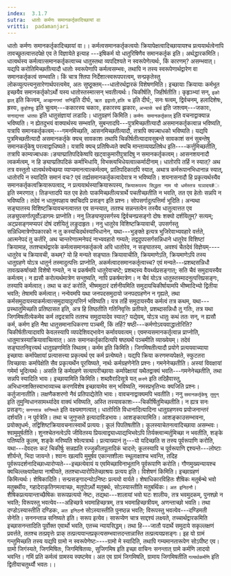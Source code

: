 ```yaml
---
index:  3.1.7
sutra:  धातोः कर्मणः समानकर्तृकादिच्छायां वा
vritti:  padamanjari
---
```


धातोः कर्मणः समानकर्तृकादिच्छायां वा।। कर्मत्वसमानकर्तृकत्वयोः क्रियापेक्षत्वादिच्छायायश्च प्रत्ययार्थत्वेनापि तावच्छुतत्वात्तदपेक्षे एव ते विज्ञायेते इत्याह ---इषिकर्म यो धातुरिषिणैव समानकर्तृक इति। अर्थद्धारकमिति। धात्वर्थस्य कर्मत्वात्समानकर्तृकत्वाच्च धातुस्तथा व्यपदिश्यते न स्वरूपेणेत्यर्थः, किं कारणम्? असम्भवात्। यद्यपि करोतिमिच्छतीत्यादौ धातोः स्वरूपेणापि कर्मत्वसम्भवः, तथापि न तस्य स्वरूपेणार्थद्वारेण वा समानकर्तृकत्वं सम्भवति। किं चात्र श्तिपा निर्देशात्स्वरूपपरत्वम्, सन्प्रकृतेस्तु लोकव्युत्पत्त्यनुसारेणार्थपरत्वमेव, अतः सुष्ठूक्तम्---धातोरर्थद्वारकं विशेषणमिति। इच्छायाः क्रियायाः कर्मभूत इच्छयैव समानकर्तृकोऽर्थो यस्य धातोस्तस्मात्सन् भवतीत्यर्थः। चिकीर्षति, जिहीर्षतीति। कृहृञ्भ्यां सन्, `इको झल्` इति कित्त्वम्, `अज्झनगमां सनि`इति दीर्घः, `ऋत इद्वातोः`,`हलि च` इति दीर्घ;, सनः षत्वम्, द्विर्वचनम्, हलादिशेषः, ह्रस्वः, `कुहोश्चुः` इति चुत्वम्---ककारस्य चकारः, हकारस्य झकारः, `अभ्यासे चर्च` इति जश्त्वम्---जकारः, `सनाद्यन्ता धातवः` इति धातुसंज्ञायां लडादिः। 
धातुग्रहणं किमिति। `कर्मणः समानकर्तृकात्` इति वचनाद्वाक्यान्न भविष्यति। न ह्येतदुभयं वाक्यार्थस्य सम्भवति, सुबन्तादपि---पुत्रमिच्छतीत्यादौ असमानकर्तृकत्वान्न भविष्यति, यत्रापि समानकर्तृकत्वम्---गमनमिच्छति, आसनमिच्छतीत्यादौ, तत्रापि क्यज्बाधको भविष्यति। यद्यपि पुत्रमिच्छतीत्यादौ असमानकर्तृके क्यच् सावकाशः तथापि चिकीर्षतीत्यादावसुबन्ते सावकाशं सनं सुबन्तेषु समानकर्तृकेषु परत्वाद्वाधिष्यते। यत्रापि क्यच् प्रतिषिध्यते क्यचि मान्ताव्ययप्रतिषेध इति----कर्त्तुमिच्छतीति, तत्रापि काम्यज्बाधकः।ङ्याप्प्रातिपदिकेष्वपि खट्वाकुमारीपुत्रादिषु न समानकर्तृकत्वम्। आसनशयनादौ त्वकर्मत्वम्, न हि ङ्याप्प्रतिपदिकं कर्माभिधायि, विभक्त्यभिधेयत्वात्कर्मादीनाम्। धातोरपि तर्हि न स्यात्? अथ तत्र वस्तुतो धात्वर्थस्येच्छया व्याप्यमानत्वात्कर्मत्वम्, प्रातिपदिकादपि स्यात्, अथात्र कर्मरूपानभिधानान्न स्यात्, धातोरपि न स्यादिति समानं वचः? एवं तर्ह्यसमानकर्तृकत्वादेवात्र न भविष्यति। शयनासनादौ हि प्रकृत्यर्थस्यैव समानकर्तृकत्वक्रियारूपत्वाद्, न प्रत्ययार्थस्याक्रियारूपस्य, `क्रियारूपस्य सिद्धता नाम यो धर्मस्तत्र घञादय#ः` इति स्मरणात्। तिङन्तादपि यत एव हेतोः पाकमिच्छतीत्यत्रार्थे पचतीच्छतीति न भवति, तत एव हेतोः सन्नपि न भविष्यति। तदेवं न धातुमपहाय क्वचिदपि प्रसङ्ग इति प्रश्नः।
सोपसर्गादुत्पत्तिर्मा भूदिति। अन्यथा सङ्घातस्य विशिष्टक्रियावचनत्वात्तत एव सन्स्यात्, ततश्च सन्नन्तत्वेन तस्यैव धातुत्वात्तत एव लङ्युपसर्गात्पूर्वोऽडागमः प्राप्नोति। ननु लिङ्यप्युपसर्गस्य द्विर्वचनप्रसङ्गो दोषः शक्यो दर्शयितुम्? सत्यम्; अट्प्रसङ्गमप्यपरं दोषं दर्शयितुं लङुदाहृतः। ननु धातुरेव विशिष्टक्रियावाची, उपसर्गस्तु सन्निधिमात्रेणोपकारको न तु कस्यचिदर्थस्याभिधानेन, यथा---भुङ्क्ते इत्यत्र भुजिरेवाभ्यवहारे वर्त्तते, आत्मनेपदं तु कर्तरि, अथ चान्तरेणात्मनेपदं नाभ्यवहारो गम्यते; तद्वदुपपसर्गसन्निधाने धातुरेव विशिष्टां क्रियामाह, ततश्चार्थद्वारके कर्मत्वसमानकर्तृकत्वे अपि धातोरेव, न सङ्घातस्य, अवश्यं चैतदेवं विज्ञेयम्----धातुरेव च क्रियावची, कथम्? यो हि मन्यते सङ्घातः क्रियावाचीति, क्रियमाणेऽति, क्रियमाणेऽपि तस्य धातुग्रहणे योऽत्र धातुर्न तस्मादुत्पत्तिः प्राप्नोति, अकर्मत्वादसमानकर्तृत्वाच्च? एवं मन्यते---प्रशब्दसन्निधौ तावत्प्रकर्षाख्यो विशेषो गम्यते, न च प्रकर्षमपि धातुरेवाचष्टे; प्रशब्दस्य वैयर्थ्यप्रसङ्गात्; सति चैवं समुदायस्यैव कर्मत्वम्। न ह्यसौ करोत्यर्थमात्रेण सन्तुष्यति, नापि प्रकर्षमात्रेण। न चैवं योऽत्र धातुस्तस्मादनुत्पत्तिप्रसङ्गः, तस्यापि कर्मत्वात्। तथा च कटं करोति, भीष्ममुदारं दर्शनीयमिति समुदायचिकीर्षायामपि भीष्मादिभ्यो द्वितीया भवति; तेषामपि कर्मत्वात्। नन्वेवमपि यथा जनपदसमुदायो जनपदग्रहणेन न गृह्यते, तथा कर्मसमुदायस्याकर्मत्वात्समुदायादुत्पत्तिर्न भविष्यति। यत्र तर्हि समुदायस्यैव कर्मत्वं तत्र कथम्, यथा---प्रस्थातुमिच्छति प्रतिष्ठासत इति, अत्र हि तिष्ठतीति गतिनिवृत्तिः प्रतीयते, प्रशब्दासन्निधौ तु गतिः, तत्र यथा जिगमिषतीत्येकमेव कर्म तद्वदत्रापि ततश्च समुदायादेव स्यात्? यद्येवम्, योऽत्र धातुः कथं ततः सन्, न ह्यसौ कर्म, कर्मण इति नैषा धातुसमानाधिकरणा पञ्चमी, किं तर्हि? षष्ठी---कर्मणोऽवयवाद्धातोरिति? चिकीर्षतीत्यादावपि केवलस्यापि व्यपदेशिवद्भावेन कर्मावयवत्वम्। एवमप्यसमानकर्तृत्वान्न प्राप्नोति, धातुमात्रस्याक्रियावाचित्वात्। अतः समानकर्तृकादित्यपि षष्ठ्यर्थे पञ्चमीति व्याख्येयम्। तदेवं सङ्घातनिवृत्त्यर्थ धातुग्रहणमिति स्थितम्।
कर्मम इति किमिति। जिगमिषतीत्यादौ प्रयोगे प्रत्ययवाच्याया इच्छायाः कर्मापेक्षायां प्रत्यासत्त्या प्रकृत्यर्थ एव कर्म प्रत्येष्यते। यद्यपि क्रिया करणमप्यपेक्षते, स्फुटतरा त्विच्छायाः कर्मापेक्षेति सैव प्रकृत्यर्थेन पूरयिष्यते, नार्थः कर्मग्रहणेनेति प्रश्नः। गमनेनेच्छतीति। अस्यां विवक्षायां गमेर्मा भूदित्यर्थः। असति हि कर्मग्रहणे सत्यापरीच्छायाः कर्मापेक्षायां यथैतद्वाक्यं भवति---गमनेनेच्छतीति, तथा सन्नपि स्यादिति भावः। इच्छायामिति किमिति। शब्दवैरादिसूत्रे यत् `करणे` इति तदिहैवास्तु, अभिधानशक्तिस्वाभाव्याच्च करणविशेष इच्छायामेव सन् भविष्यति, नमस्प्रभृतिभ्यः क्यजिति प्रश्नः। कर्तुजानातीति। लक्षणैकशरणो नैवं प्रतिपाद्येतेति भावः।
वावचनाद्वाक्यमपि भवतीति। ननु `समानकर्तृकेषु तुमुन्` इति तुमुन्विधानसामर्थ्यादेव वाक्यं भविष्यति, अस्ति तस्यावकाशः---चिकीर्षितुमिच्छतीति। न ह्यत्र सनः प्रसङ्गः; `सनन्तान्न सनिष्यते` इति वक्ष्यमाणत्वात्। धातोरिति विधानादित्यादिना धातुग्रहणस्य प्रयोजनान्तरं दर्शयति। न पूर्वत्रेति। तथा च जुगुप्सते इत्यादाविडभावः।
आशङ्कायामिति। आशङ्काउसम्भावना, प्रयोक्तृधर्मः, तद्विशिष्टक्रियावचनात्स्वार्थे प्रत्ययः। कूलं पिपतिषतीति। कूलस्याचेतनत्वादिच्छाया असम्भवः। श्वामुमूर्षतीति। शुनश्चेतनत्वेऽपि जीवितस्य प्रियत्वाद्व्याध्याद्यभिभवेऽपि तिर्यक्त्वान्मर्तुमिच्छा न भवतीति, शङ्के पतिष्यति कूलम्, शङ्के मरिष्यति श्वेत्यत्रार्थः। प्रत्याख्यानं तु---यो यदिच्छति स तस्य पूर्वरूपाणि करोति, यथा---देवदत्तः कटं चिकीर्षुः सन्नह्यति रज्जुकीलपूलादिकं चादत्ते; कूलस्यापि च पूर्वरूपाणि द्दश्यन्ते---लोष्टाः शीर्यन्ते, भिदा जायन्ते। श्वानः खल्वपि मुमूर्षव एकान्तशीलाः स्थूलाक्षाश्च भवन्ति, तदिह पूर्वरूपदर्शनादिच्छाध्यारोप्यते---इच्छत्येवायं य एवमिच्छाविनाभूतानि पूर्वरूपाणि करोति। गौणमुख्यन्यायश्च क्वचिल्लक्ष्यापेक्षया नाश्रीयते, ततश्चाध्यारोपितेच्छाश्रयः प्रत्यय इति। 
विशेषणं किमिति। इच्छाग्रहणं किमित्यर्थः।
शेषिकादिति। सन्प्रसङ्गादन्योऽनिष्टः प्रत्ययो वार्यते। शेषाधिकारविहितः शैषिकः मतुर्बन्थे भवो मतुबर्थीयः, गहादेराकृतिगमत्वाच्छः, मतुपोऽर्थो मतुबर्थः, सोऽस्यास्तीति मतुबर्थिकः। `अत इनिठनौ`। शैषिकप्रत्ययान्ताच्छैषिकः सरूपप्रत्ययो नेष्टः, तद्यथा---शालायां भवो घटः शालीयः, तत्र भवमुदकम्, पुनश्छो न भवति; विरूपस्तु भवत्येव---अहिच्छत्रे भवमाहिच्छत्रम्, तत्र भवमाहिच्छत्रीयम्, अणन्ताच्छो भवति। तथा दण्डोऽस्यास्तीति दण्डिकः, `अत इनिठनौ` सोऽस्यास्तीति पुनष्ठन्न भवति; विरूपस्तु भवत्येव---दण्डिमती सेनेति। सननन्तान्न सनिष्यते इति। सरूप इत्येव। सारूप्येण चात्र साद्दश्यं लक्ष्यते, तच्चार्थद्वारकमिति इच्छासनन्तादिति पूर्वोक्त एवार्थो भवति, एतच्च न्यायसिद्धम्। तथा हि---जातौ पदार्थे समुदाये सकृल्लक्षणं प्रवर्त्तते, ततश्च तत्प्रवृत्तेः प्राक् तत्प्रत्ययान्तप्रकृत्यसम्भवात्तदन्तान्नास्ति तत्प्रत्ययप्रसङ्गः। इह यो ग्रामं गन्तुमिच्छति तस्य यद्यपि ग्रामो न स्वरूपेणेष्टः----ग्रामो मे स्यादिति, तथापि गम्यमानतारूपेण सोऽपीष्ट एव। ग्रामो जिगंस्यते, जिगमिषितः, जिगमिषितव्यः, सुजिगमिष इति इच्छा वाचिनः सनन्तात् ग्रामे कर्मणि लादयो भवन्ति। गमिं प्रति कर्मत्वं ग्रामस्य स्पष्टमेव। अत एव ग्रामं जिगमिषति, ग्रामाय जिगमिषतीति `गत्यर्थकर्मणि` इति द्वितीयाचतुर्थ्यौ भवतः।।
